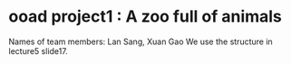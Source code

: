 # ooad project1 : A zoo full of animals
Names of team members: Lan Sang, Xuan Gao
We use the structure in lecture5 slide17.

